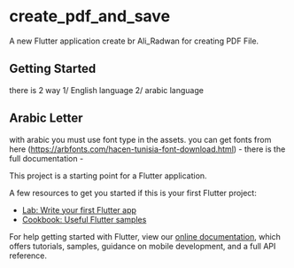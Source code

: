 # create_pdf_and_save

A new Flutter application create br  Ali_Radwan for creating PDF File.

## Getting Started

there is 2 way 
1/ English language
2/ arabic language

## Arabic Letter 
 with arabic you must use font type in the assets.
 you can get fonts from here (https://arbfonts.com/hacen-tunisia-font-download.html)
 -[](https://arbfonts.com/hacen-tunisia-font-download.html)
 there is the full documentation
 -[](https://medium.com/@aboayman27x1/flutter-pdf-creation-with-arabic-context-fff4b89f5d4d)


This project is a starting point for a Flutter application.

A few resources to get you started if this is your first Flutter project: 

- [Lab: Write your first Flutter app](https://flutter.dev/docs/get-started/codelab)
- [Cookbook: Useful Flutter samples](https://flutter.dev/docs/cookbook)

For help getting started with Flutter, view our
[online documentation](https://flutter.dev/docs), which offers tutorials,
samples, guidance on mobile development, and a full API reference.
